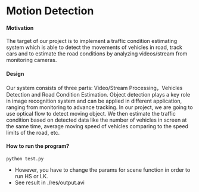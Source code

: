 # Motion Detection
#### Motivation
The target of our project is to implement a traffic condition estimating system which is able to detect the movements of vehicles in road, track cars and to estimate the road conditions by analyzing videos/stream from monitoring cameras.
#### Design
Our system consists of three parts: Video/Stream Processing，Vehicles Detection and Road Condition Estimation. Object detection plays a key role in image recognition system and can be applied in different application, ranging from monitoring to advance tracking. In our project, we are going to use optical flow to detect moving object. We then estimate the traffic condition based on detected data like the number of vehicles in screen at the same time, average moving speed of vehicles comparing to the speed limits of the road, etc.

#### How to run the program?
```
python test.py
```

* However, you have to change the params for scene function in order to run HS or LK.
* See result in ./res/output.avi



